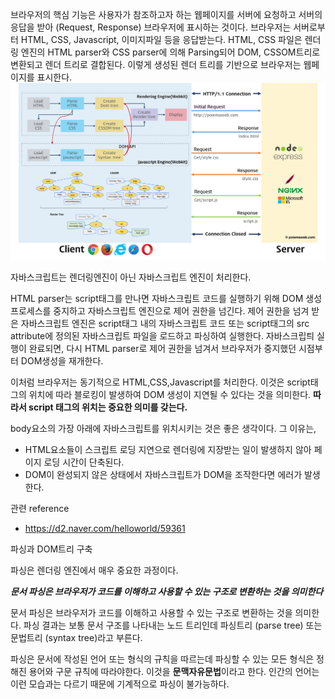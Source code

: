 브라우저의 핵심 기능은 사용자가 참조하고자 하는 웹페이지를 서버에 요청하고 서버의 응답을 받아 (Request, Response) 브라우저에 표시하는 것이다. 브라우저는 서버로부터 HTML, CSS, Javascript, 이미지파일 등을 응답받는다. HTML, CSS 파일은 렌더링 엔진의 HTML parser와 CSS parser에 의해 Parsing되어 DOM, CSSOM트리로 변환되고 렌더 트리로 결합된다. 이렇게 생성된 렌더 트리를 기반으로 브라우저는 웹페이지를 표시한다.
!['browser'](./웹브라우저.jpg
)

자바스크립트는 렌더링엔진이 아닌 자바스크립트 엔진이 처리한다.

HTML parser는 script태그를 만나면 자바스크립트 코드를 실행하기 위해 DOM 생성 프로세스를 중지하고 자바스크립트 엔진으로 제어 권한을 넘긴다. 제어 권한을 넘겨 받은 자바스크립트 엔진은 script태그 내의 자바스크립트 코드 또는 script태그의 src attribute에 정의된 자바스크립트 파일을 로드하고 파싱하여 실행한다. 자바스크립틔 실행이 완료되면, 다시 HTML parser로 제어 권한을 넘겨서 브라우저가 중지했던 시점부터 DOM생성을 재개한다.

이처럼 브라우저는 동기적으로 HTML,CSS,Javascript를 처리한다. 이것은 script태그의 위치에 따라 블로킹이 발생하여 DOM 생성이 지연될 수 있다는 것을 의미한다. **따라서 script 태그의 위치는 중요한 의미를 갖는다.**

body요소의 가장 아래에 자바스크립트를 위치시키는 것은 좋은 생각이다. 그 이유는,

- HTML요소들이 스크립트 로딩 지연으로 렌더링에 지장받는 일이 발생하지 않아 페이지 로딩 시간이 단축된다.
- DOM이 완성되지 않은 상태에서 자바스크립트가 DOM을 조작한다면 에러가 발생한다.

관련 reference
- https://d2.naver.com/helloworld/59361


파싱과 DOM트리 구축

파싱은 렌더링 엔진에서 매우 중요한 과정이다.

***문서 파싱은 브라우저가 코드를 이해하고 사용할 수 있는 구조로 변환하는 것을 의미한다***

문서 파싱은 브라우저가 코드를 이해하고 사용할 수 있는 구조로 변환하는 것을 의미한다. 파싱 결과는 보통 문서 구조를 나타내는 노드 트리인데 파싱트리 (parse tree) 또는 문법트리 (syntax tree)라고 부른다.

파싱은 문서에 작성된 언어 또는 형식의 규칙을 따르는데 파싱할 수 있는 모든 형식은 정해진 용어와 구문 규칙에 따라야한다. 이것을 **문맥자유문법**이라고 한다. 인간의 언어는 이런 모습과는 다르기 때문에 기계적으로 파싱이 불가능하다.

